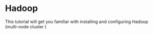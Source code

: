 # Hadoop
This tutorial will get you familiar with installing and configuring Hadoop (multi-node cluster )
